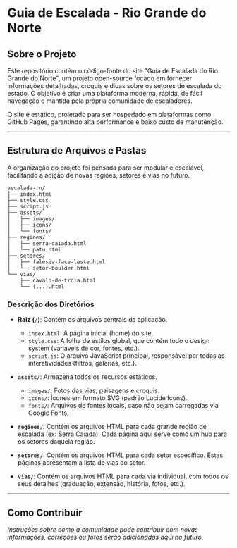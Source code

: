 # Guia de Escalada - Rio Grande do Norte

## Sobre o Projeto

Este repositório contém o código-fonte do site "Guia de Escalada do Rio Grande do Norte", um projeto open-source focado em fornecer informações detalhadas, croquis e dicas sobre os setores de escalada do estado. O objetivo é criar uma plataforma moderna, rápida, de fácil navegação e mantida pela própria comunidade de escaladores.

O site é estático, projetado para ser hospedado em plataformas como GitHub Pages, garantindo alta performance e baixo custo de manutenção.

---

## Estrutura de Arquivos e Pastas

A organização do projeto foi pensada para ser modular e escalável, facilitando a adição de novas regiões, setores e vias no futuro.



```
escalada-rn/
├── index.html
├── style.css
├── script.js
├── assets/
│   ├── images/
│   ├── icons/
│   └── fonts/
├── regioes/
│   ├── serra-caiada.html
│   └── patu.html
├── setores/
│   ├── falesia-face-leste.html
│   └── setor-boulder.html
└── vias/
    ├── cavalo-de-troia.html
    └── (...).html
```


### Descrição dos Diretórios

* **Raiz (`/`)**: Contém os arquivos centrais da aplicação.
    * `index.html`: A página inicial (home) do site.
    * `style.css`: A folha de estilos global, que contém todo o design system (variáveis de cor, fontes, etc.).
    * `script.js`: O arquivo JavaScript principal, responsável por todas as interatividades (filtros, galerias, etc.).

* **`assets/`**: Armazena todos os recursos estáticos.
    * `images/`: Fotos das vias, paisagens e croquis.
    * `icons/`: Ícones em formato SVG (padrão Lucide Icons).
    * `fonts/`: Arquivos de fontes locais, caso não sejam carregadas via Google Fonts.

* **`regioes/`**: Contém os arquivos HTML para cada grande região de escalada (ex: Serra Caiada). Cada página aqui serve como um hub para os setores daquela região.

* **`setores/`**: Contém os arquivos HTML para cada setor específico. Estas páginas apresentam a lista de vias do setor.

* **`vias/`**: Contém os arquivos HTML para cada via individual, com todos os seus detalhes (graduação, extensão, história, fotos, etc.).

---

## Como Contribuir

_Instruções sobre como a comunidade pode contribuir com novas informações, correções ou fotos serão adicionadas aqui no futuro._
